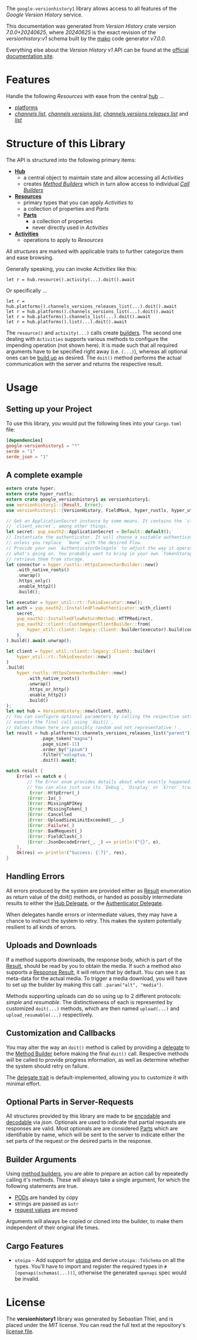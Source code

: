 <!---
DO NOT EDIT !
This file was generated automatically from 'src/generator/templates/api/README.md.mako'
DO NOT EDIT !
-->
The `google-versionhistory1` library allows access to all features of the *Google Version History* service.

This documentation was generated from *Version History* crate version *7.0.0+20240625*, where *20240625* is the exact revision of the *versionhistory:v1* schema built by the [mako](http://www.makotemplates.org/) code generator *v7.0.0*.

Everything else about the *Version History* *v1* API can be found at the
[official documentation site](https://developers.chrome.com/versionhistory).
# Features

Handle the following *Resources* with ease from the central [hub](https://docs.rs/google-versionhistory1/7.0.0+20240625/google_versionhistory1/VersionHistory) ...

* [platforms](https://docs.rs/google-versionhistory1/7.0.0+20240625/google_versionhistory1/api::Platform)
 * [*channels list*](https://docs.rs/google-versionhistory1/7.0.0+20240625/google_versionhistory1/api::PlatformChannelListCall), [*channels versions list*](https://docs.rs/google-versionhistory1/7.0.0+20240625/google_versionhistory1/api::PlatformChannelVersionListCall), [*channels versions releases list*](https://docs.rs/google-versionhistory1/7.0.0+20240625/google_versionhistory1/api::PlatformChannelVersionReleaseListCall) and [*list*](https://docs.rs/google-versionhistory1/7.0.0+20240625/google_versionhistory1/api::PlatformListCall)




# Structure of this Library

The API is structured into the following primary items:

* **[Hub](https://docs.rs/google-versionhistory1/7.0.0+20240625/google_versionhistory1/VersionHistory)**
    * a central object to maintain state and allow accessing all *Activities*
    * creates [*Method Builders*](https://docs.rs/google-versionhistory1/7.0.0+20240625/google_versionhistory1/common::MethodsBuilder) which in turn
      allow access to individual [*Call Builders*](https://docs.rs/google-versionhistory1/7.0.0+20240625/google_versionhistory1/common::CallBuilder)
* **[Resources](https://docs.rs/google-versionhistory1/7.0.0+20240625/google_versionhistory1/common::Resource)**
    * primary types that you can apply *Activities* to
    * a collection of properties and *Parts*
    * **[Parts](https://docs.rs/google-versionhistory1/7.0.0+20240625/google_versionhistory1/common::Part)**
        * a collection of properties
        * never directly used in *Activities*
* **[Activities](https://docs.rs/google-versionhistory1/7.0.0+20240625/google_versionhistory1/common::CallBuilder)**
    * operations to apply to *Resources*

All *structures* are marked with applicable traits to further categorize them and ease browsing.

Generally speaking, you can invoke *Activities* like this:

```Rust,ignore
let r = hub.resource().activity(...).doit().await
```

Or specifically ...

```ignore
let r = hub.platforms().channels_versions_releases_list(...).doit().await
let r = hub.platforms().channels_versions_list(...).doit().await
let r = hub.platforms().channels_list(...).doit().await
let r = hub.platforms().list(...).doit().await
```

The `resource()` and `activity(...)` calls create [builders][builder-pattern]. The second one dealing with `Activities`
supports various methods to configure the impending operation (not shown here). It is made such that all required arguments have to be
specified right away (i.e. `(...)`), whereas all optional ones can be [build up][builder-pattern] as desired.
The `doit()` method performs the actual communication with the server and returns the respective result.

# Usage

## Setting up your Project

To use this library, you would put the following lines into your `Cargo.toml` file:

```toml
[dependencies]
google-versionhistory1 = "*"
serde = "1"
serde_json = "1"
```

## A complete example

```Rust
extern crate hyper;
extern crate hyper_rustls;
extern crate google_versionhistory1 as versionhistory1;
use versionhistory1::{Result, Error};
use versionhistory1::{VersionHistory, FieldMask, hyper_rustls, hyper_util, yup_oauth2};

// Get an ApplicationSecret instance by some means. It contains the `client_id` and
// `client_secret`, among other things.
let secret: yup_oauth2::ApplicationSecret = Default::default();
// Instantiate the authenticator. It will choose a suitable authentication flow for you,
// unless you replace  `None` with the desired Flow.
// Provide your own `AuthenticatorDelegate` to adjust the way it operates and get feedback about
// what's going on. You probably want to bring in your own `TokenStorage` to persist tokens and
// retrieve them from storage.
let connector = hyper_rustls::HttpsConnectorBuilder::new()
    .with_native_roots()
    .unwrap()
    .https_only()
    .enable_http2()
    .build();

let executor = hyper_util::rt::TokioExecutor::new();
let auth = yup_oauth2::InstalledFlowAuthenticator::with_client(
    secret,
    yup_oauth2::InstalledFlowReturnMethod::HTTPRedirect,
    yup_oauth2::client::CustomHyperClientBuilder::from(
        hyper_util::client::legacy::Client::builder(executor).build(connector),
    ),
).build().await.unwrap();

let client = hyper_util::client::legacy::Client::builder(
    hyper_util::rt::TokioExecutor::new()
)
.build(
    hyper_rustls::HttpsConnectorBuilder::new()
        .with_native_roots()
        .unwrap()
        .https_or_http()
        .enable_http2()
        .build()
);
let mut hub = VersionHistory::new(client, auth);
// You can configure optional parameters by calling the respective setters at will, and
// execute the final call using `doit()`.
// Values shown here are possibly random and not representative !
let result = hub.platforms().channels_versions_releases_list("parent")
             .page_token("magna")
             .page_size(-11)
             .order_by("ipsum")
             .filter("voluptua.")
             .doit().await;

match result {
    Err(e) => match e {
        // The Error enum provides details about what exactly happened.
        // You can also just use its `Debug`, `Display` or `Error` traits
         Error::HttpError(_)
        |Error::Io(_)
        |Error::MissingAPIKey
        |Error::MissingToken(_)
        |Error::Cancelled
        |Error::UploadSizeLimitExceeded(_, _)
        |Error::Failure(_)
        |Error::BadRequest(_)
        |Error::FieldClash(_)
        |Error::JsonDecodeError(_, _) => println!("{}", e),
    },
    Ok(res) => println!("Success: {:?}", res),
}

```
## Handling Errors

All errors produced by the system are provided either as [Result](https://docs.rs/google-versionhistory1/7.0.0+20240625/google_versionhistory1/common::Result) enumeration as return value of
the doit() methods, or handed as possibly intermediate results to either the
[Hub Delegate](https://docs.rs/google-versionhistory1/7.0.0+20240625/google_versionhistory1/common::Delegate), or the [Authenticator Delegate](https://docs.rs/yup-oauth2/*/yup_oauth2/trait.AuthenticatorDelegate.html).

When delegates handle errors or intermediate values, they may have a chance to instruct the system to retry. This
makes the system potentially resilient to all kinds of errors.

## Uploads and Downloads
If a method supports downloads, the response body, which is part of the [Result](https://docs.rs/google-versionhistory1/7.0.0+20240625/google_versionhistory1/common::Result), should be
read by you to obtain the media.
If such a method also supports a [Response Result](https://docs.rs/google-versionhistory1/7.0.0+20240625/google_versionhistory1/common::ResponseResult), it will return that by default.
You can see it as meta-data for the actual media. To trigger a media download, you will have to set up the builder by making
this call: `.param("alt", "media")`.

Methods supporting uploads can do so using up to 2 different protocols:
*simple* and *resumable*. The distinctiveness of each is represented by customized
`doit(...)` methods, which are then named `upload(...)` and `upload_resumable(...)` respectively.

## Customization and Callbacks

You may alter the way an `doit()` method is called by providing a [delegate](https://docs.rs/google-versionhistory1/7.0.0+20240625/google_versionhistory1/common::Delegate) to the
[Method Builder](https://docs.rs/google-versionhistory1/7.0.0+20240625/google_versionhistory1/common::CallBuilder) before making the final `doit()` call.
Respective methods will be called to provide progress information, as well as determine whether the system should
retry on failure.

The [delegate trait](https://docs.rs/google-versionhistory1/7.0.0+20240625/google_versionhistory1/common::Delegate) is default-implemented, allowing you to customize it with minimal effort.

## Optional Parts in Server-Requests

All structures provided by this library are made to be [encodable](https://docs.rs/google-versionhistory1/7.0.0+20240625/google_versionhistory1/common::RequestValue) and
[decodable](https://docs.rs/google-versionhistory1/7.0.0+20240625/google_versionhistory1/common::ResponseResult) via *json*. Optionals are used to indicate that partial requests are responses
are valid.
Most optionals are are considered [Parts](https://docs.rs/google-versionhistory1/7.0.0+20240625/google_versionhistory1/common::Part) which are identifiable by name, which will be sent to
the server to indicate either the set parts of the request or the desired parts in the response.

## Builder Arguments

Using [method builders](https://docs.rs/google-versionhistory1/7.0.0+20240625/google_versionhistory1/common::CallBuilder), you are able to prepare an action call by repeatedly calling it's methods.
These will always take a single argument, for which the following statements are true.

* [PODs][wiki-pod] are handed by copy
* strings are passed as `&str`
* [request values](https://docs.rs/google-versionhistory1/7.0.0+20240625/google_versionhistory1/common::RequestValue) are moved

Arguments will always be copied or cloned into the builder, to make them independent of their original life times.

[wiki-pod]: http://en.wikipedia.org/wiki/Plain_old_data_structure
[builder-pattern]: http://en.wikipedia.org/wiki/Builder_pattern
[google-go-api]: https://github.com/google/google-api-go-client

## Cargo Features

* `utoipa` - Add support for [utoipa](https://crates.io/crates/utoipa) and derive `utoipa::ToSchema` on all
the types. You'll have to import and register the required types in `#[openapi(schemas(...))]`, otherwise the
generated `openapi` spec would be invalid.


# License
The **versionhistory1** library was generated by Sebastian Thiel, and is placed
under the *MIT* license.
You can read the full text at the repository's [license file][repo-license].

[repo-license]: https://github.com/Byron/google-apis-rsblob/main/LICENSE.md

